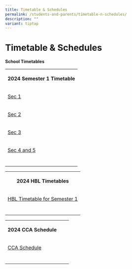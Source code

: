 ```yaml
---
title: Timetable & Schedules
permalink: /students-and-parents/timetable-n-schedules/
description: ""
variant: tiptap
---
```

<h1>Timetable &amp; Schedules</h1>
<p><strong>School Timetables</strong>
</p>
<p></p>
<table>
<tbody>
<tr>
<th rowspan="1" colspan="1">
<p>2024 Semester 1 Timetable</p>
</th>
</tr>
<tr>
<td rowspan="1" colspan="1">
<p><a href="/files/Timetable &amp; Schedules/2024 TT/2024_Sem_1_Sec_1_Class_Timetable.pdf" rel="noopener noreferrer nofollow" target="_blank">Sec 1</a>
</p>
</td>
</tr>
<tr>
<td rowspan="1" colspan="1">
<p><a href="/files/Timetable &amp; Schedules/2024 TT/2024_Sem_1_Sec_2_Class_Timetable.pdf" rel="noopener noreferrer nofollow" target="_blank">Sec 2</a>
</p>
</td>
</tr>
<tr>
<td rowspan="1" colspan="1">
<p><a href="/files/Timetable &amp; Schedules/2024 TT/2024_Sem_1_Sec_3_Class_Timetable.pdf" rel="noopener noreferrer nofollow" target="_blank">Sec 3</a>
</p>
</td>
</tr>
<tr>
<td rowspan="1" colspan="1">
<p><a href="/files/Timetable &amp; Schedules/2024 TT/2024_Sem_1_Sec_45_Class_Timetable.pdf" rel="noopener noreferrer nofollow" target="_blank">Sec 4 and 5</a>
</p>
</td>
</tr>
<tr>
<td rowspan="1" colspan="1">
<p></p>
</td>
</tr>
</tbody>
</table>
<p></p>
<table>
<tbody>
<tr>
<th rowspan="1" colspan="1">
<p><strong>2024 HBL Timetables</strong>
</p>
</th>
</tr>
<tr>
<td rowspan="1" colspan="1">
<p><a href="/files/Timetable &amp; Schedules/2024 TT/2024__HBL_Timetable_SEM1__final_.pdf" rel="noopener noreferrer nofollow" target="_blank">HBL Timetable for Semester 1</a>
</p>
</td>
</tr>
<tr>
<td rowspan="1" colspan="1">
<p></p>
</td>
</tr>
</tbody>
</table>
<p></p>
<table>
<tbody>
<tr>
<th rowspan="1" colspan="1">
<p>2024 CCA Schedule</p>
</th>
<th rowspan="1" colspan="1">
<p></p>
</th>
<th rowspan="1" colspan="1">
<p></p>
</th>
</tr>
<tr>
<td rowspan="1" colspan="1">
<p><a href="/files/Timetable &amp; Schedules/2024 TT/CCA_Schedule_2024_v2.pdf" rel="noopener noreferrer nofollow" target="_blank">CCA Schedule</a>
</p>
</td>
<td rowspan="1" colspan="1">
<p></p>
</td>
<td rowspan="1" colspan="1">
<p></p>
</td>
</tr>
<tr>
<td rowspan="1" colspan="1">
<p></p>
</td>
<td rowspan="1" colspan="1">
<p></p>
</td>
<td rowspan="1" colspan="1">
<p></p>
</td>
</tr>
</tbody>
</table>
<p></p>
